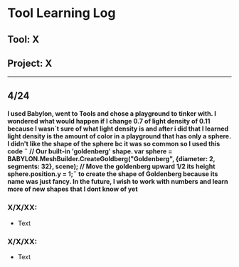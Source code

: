 # Tool Learning Log

## Tool: **X**

## Project: **X**

---
## 4/24
#### I used Babylon, went to Tools and chose a playground to tinker with. I wondered what would happen if I change 0.7 of light density of 0.11 because I wasn´t sure of what light density is and after i did that I learned light density is the amount of color in a playground that has only a sphere. I didn't like the shape of the sphere bc it was so common so I used this code ¨ // Our built-in 'goldenberg' shape. var sphere = BABYLON.MeshBuilder.CreateGoldberg("Goldenberg", {diameter: 2, segments: 32}, scene); // Move the goldenberg upward 1/2 its height sphere.position.y = 1;¨ to create the shape of Goldenberg because its name was just fancy. In the future, I wish to work with numbers and learn more of new shapes that I dont know of yet
### X/X/XX:
* Text

### X/X/XX:
* Text


<!-- 
* Links you used today (websites, videos, etc)
* Things you tried, progress you made, etc
* Challenges, a-ha moments, etc
* Questions you still have
* What you're going to try next
-->
